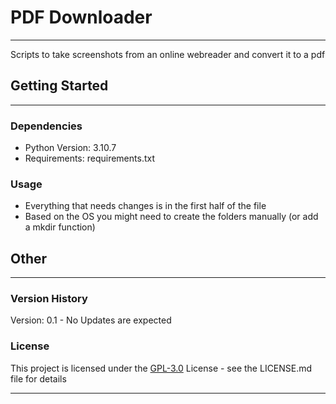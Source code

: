 # PDF Downloader
___
Scripts to take screenshots from an online webreader and convert it to a pdf


## Getting Started
___

### Dependencies
* Python Version: 3.10.7
* Requirements: requirements.txt

### Usage
* Everything that needs changes is in the first half of the file
* Based on the OS you might need to create the folders manually (or add a mkdir function)

## Other
___
### Version History
Version: 0.1 - No Updates are expected

### License
This project is licensed under the [GPL-3.0](https://github.com/Nolezor/webreader_scanner/blob/main/LICENSE.md) License - see the LICENSE.md file for details
___

